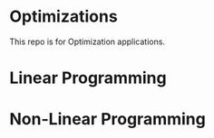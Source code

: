 # Optimizations

This repo is for Optimization applications. 

# Linear Programming 

# Non-Linear Programming 
